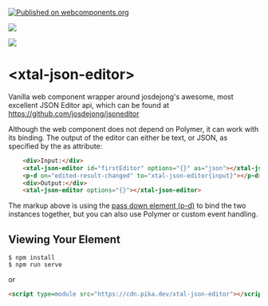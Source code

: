 [![Published on webcomponents.org](https://img.shields.io/badge/webcomponents.org-published-blue.svg)](https://www.webcomponents.org/element/bahrus/xtal-json-editor)

<a href="https://nodei.co/npm/xtal-json-editor/"><img src="https://nodei.co/npm/xtal-json-editor.png"></a>

<img src="https://badgen.net/bundlephobia/minzip/xtal-json-editor">

# \<xtal-json-editor\>

Vanilla web component wrapper around josdejong's awesome, most excellent JSON Editor api, which can be found at  https://github.com/josdejong/jsoneditor

Although the web component does not depend on Polymer, it can work with its binding.  The output of the editor can either be text, or JSON, as specified by the as attribute:  

```html
    <div>Input:</div>
    <xtal-json-editor id="firstEditor" options="{}" as="json"></xtal-json-editor>
    <p-d on="edited-result-changed" to="xtal-json-editor{input}"></p-d>
    <div>Output:</div>
    <xtal-json-editor options="{}"></xtal-json-editor>
```

The markup above is using the [pass down element (p-d)](https://www.webcomponents.org/element/p-et-alia) to bind the two instances together, but you can also use Polymer or custom event handling.

<!--
```
<custom-element-demo>
  <template>
  <div>
  <div data-pd>
    <pass-down></pass-down>
    <h3>Basic xtal-json-editor demo</h3>
    <p>Instructions:  Edit the object below and see the values reflected the second JSON Editor (which will appear after making an edit)</p>
    <xtal-insert-json input="{}"
      data-on="merged-prop-changed: pass-to-next:{input:target.value}"
    >
      <script type="application/json">
        [{
          "data": [
            {"name": "Harry Potter", "age":"13"},
            {"name": "Albus Dumbledore", "age":"279"}
          ],
          "columns":[
              {"id": "index",       "name": "Index",      "field": "index"},
              {"id": "isActive",    "name": "Active",     "field": "isActive"},
              {"id": "balance",     "name": "Balance",    "field": "balance"},
              {"id": "age",         "name": "Age",        "field": "age"},
              {"id": "eyeColor",    "name": "Eye Color",  "field": "eyeColor"},
              {"id": "name",        "name": "Name",       "field": "name"},
              {"id": "gender",      "name": "Gender",     "field": "gender"},
              {"id": "company",     "name":"Company",     "field": "company"}
          ],
          "gridOptions":{
              "enableCellNavigation": true,
              "enableColumnReorder": false
          }
        }]
      </script>
    </xtal-insert-json>

    <xtal-json-editor options="{}" as="json"
      data-on="edited-result-changed: pass-to:xtal-json-editor{input:target.value}{1}"
    ></xtal-json-editor>

    <div>Edited:</div>
    <xtal-json-editor options="{}" as="json"></xtal-json-editor>
    <script src="../node_modules/@webcomponents/webcomponentsjs/webcomponents-loader.js"></script>
    <script type="module" src="https://cdn.jsdelivr.net/npm/pass-down@0.0.10/pass-down.iife.js"></script>
    <script type="module" src="https://cdn.jsdelivr.net/npm/xtal-json-merge@0.2.32/json-merge.js"></script>
    <script src="https://cdn.jsdelivr.net/npm/xtal-json-editor@0.0.31/xtal-json-editor.iife.js"></script>
  </div>
  </template>
</custom-element-demo>
```
-->


## Viewing Your Element

```
$ npm install
$ npm run serve
```

or

```html
<script type=module src="https://cdn.pika.dev/xtal-json-editor"></script>
```


